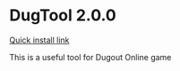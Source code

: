 # DugTool 2.0.0 #

[Quick install link](https://raw.github.com/lufurt/DugTool/master/dist/DugTool.user.js)

This is a useful tool for Dugout Online game
